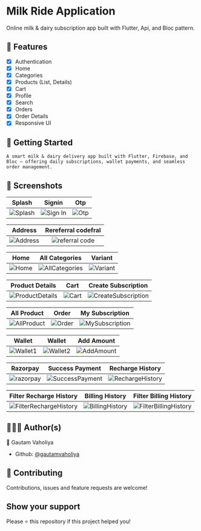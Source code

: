 
# Milk Ride Application

Online milk & dairy subscription app built with Flutter, Api, and Bloc pattern.



## 🧾 Features

-   [x] Authentication
-   [x] Home
-   [x] Categories
-   [x] Products (List, Details)
-   [x] Cart
-   [x] Profile
-   [x] Search
-   [x] Orders
-   [x] Order Details
-   [x] Responsive UI

## 🔰 Getting Started
    A smart milk & dairy delivery app built with Flutter, Firebase, and Bloc — offering daily subscriptions, wallet payments, and seamless order management.

## 📱 Screenshots

<!-- variables -->


[splash]: https://github.com/gautamandroid/Milk_Ride/blob/main/screenshorts/splash.jpg  'Splash'
[signin]: https://github.com/gautamandroid/Milk_Ride/blob/main/screenshorts/sign%20in.jpg 'Sign In'
[otp]: https://github.com/gautamandroid/Milk_Ride/blob/main/screenshorts/otp.jpg 'Otp'
[address]: https://github.com/gautamandroid/Milk_Ride/blob/main/screenshorts/PersonalDetails2.jpg 'Address'
[referalCode]: https://github.com/gautamandroid/Milk_Ride/blob/main/screenshorts/PersonalDetails3.jpg 'referral code'
[home]: https://github.com/gautamandroid/Milk_Ride/blob/main/screenshorts/home.jpg 'Home'
[allProduct]: https://github.com/gautamandroid/Milk_Ride/blob/main/screenshorts/AllProduct.jpg 'AllProduct'
[allCategories]: https://github.com/gautamandroid/Milk_Ride/blob/main/screenshorts/all_Categories.jpg 'AllCategories'
[variant]: https://github.com/gautamandroid/Milk_Ride/blob/main/screenshorts/variant.jpg 'Variant'
[productDetails]: https://github.com/gautamandroid/Milk_Ride/blob/main/screenshorts/product_details.jpg 'ProductDetails'
[createSubscription]: https://github.com/gautamandroid/Milk_Ride/blob/main/screenshorts/subscription.jpg 'CreateSubscription'
[cart]: https://github.com/gautamandroid/Milk_Ride/blob/main/screenshorts/cart.jpg 'Cart'
[order]: https://github.com/gautamandroid/Milk_Ride/blob/main/screenshorts/order.jpg 'Order'
[mySubscription]:  https://github.com/gautamandroid/Milk_Ride/blob/main/screenshorts/subscription.jpg 'MySubscription'
[wallet1]: https://github.com/gautamandroid/Milk_Ride/blob/main/screenshorts/wallet.jpg 'Wallet1'
[wallet2]:  https://github.com/gautamandroid/Milk_Ride/blob/main/screenshorts/new_wallet.jpg 'Wallet2'
[addAmount]:  https://github.com/gautamandroid/Milk_Ride/blob/main/screenshorts/add_amount.jpg 'AddAmount'
[razorpay]: https://github.com/gautamandroid/Milk_Ride/blob/main/screenshorts/online_payment.jpg 'Rezorpay'
[successpayment]: https://github.com/gautamandroid/Milk_Ride/blob/main/screenshorts/success_payment.jpg 'SuccessPayment'
[rechargeHistory]: https://github.com/gautamandroid/Milk_Ride/blob/main/screenshorts/recharge_history.jpg  'RechargeHistory'
[filterRechargeHistory]:  https://github.com/gautamandroid/Milk_Ride/blob/main/screenshorts/filter_recharge_history.jpg 'FilterRechargeHistory'
[billingHistory]: https://github.com/gautamandroid/Milk_Ride/blob/main/screenshorts/billing_history.jpg 'BillingHistory'
[filterBillingHistory]: https://github.com/gautamandroid/Milk_Ride/blob/main/screenshorts/filter_billing_history.jpg 'FilterBillingeHistory'





<!-- table of screenshots -->

|      Splash        |       Signin       |       Otp          |
| :---------------:  | :----------------: | :----------------: |
| ![Splash][splash]  | ![Sign In][signin] |   ![Otp][otp]      |

<!-- signup, forgot, register phone -->

 |           Address                   |          Rereferral codefral      |
 | :---------------------------------: | :-------------------------------: |
 | ![Address][address]                 | ![referral code][referalCode]     |

|     Home      |         All Categories          |        Variant      |
| :-----------: | :----------------------------:  | :-----------------: |
| ![Home][home] | ![AllCategories][allCategories] | ![Variant][variant] |

|         Product Details           |     Cart      |      Create Subscription                  |
| :---------------------------:     | :-----------: | :---------------------------------------: |
| ![ProductDetails][productDetails] | ![Cart][cart] | ![CreateSubscription][createSubscription] |

|          All Product      |       Order     |       My Subscription             |
| :-----------------------: | :-------------: | :-------------------------------: |
| ![AllProduct][allProduct] | ![Order][order] | ![MySubscription][mySubscription] |

|         Wallet   |     Wallet           |     Add Amount         |
| :---------------: | :-----------------: | :-----------------:    |
| ![Wallet1][wallet1] | ![Wallet2][wallet2] | ![AddAmount][addAmount]     | 

|          Razorpay      |       Success Payment     |       Recharge History             |
| :-----------------------: | :-------------: | :-------------------------------: |
| ![razorpay][Razorpay] | ![SuccessPayment][successPayment] | ![RechargeHistory][rechargeHistory] |

|          Filter Recharge History     |       Billing History     |        Filter Billing History           |
| :-----------------------: | :-------------: | :-------------------------------: |
| ![FilterRechargeHistory][filterRechargeHistory] | ![BillingHistory][billingHistory] | ![FilterBillingHistory][filterBillingHistory] |




## 👨🏽‍💻 Author(s)

👤 Gautam Vaholiya

-   Github: [@gautamvaholiya](https://github.com/gautamandroid)

## 🤝 Contributing

Contributions, issues and feature requests are welcome!

## Show your support

Please ⭐️ this repository if this project helped you!
